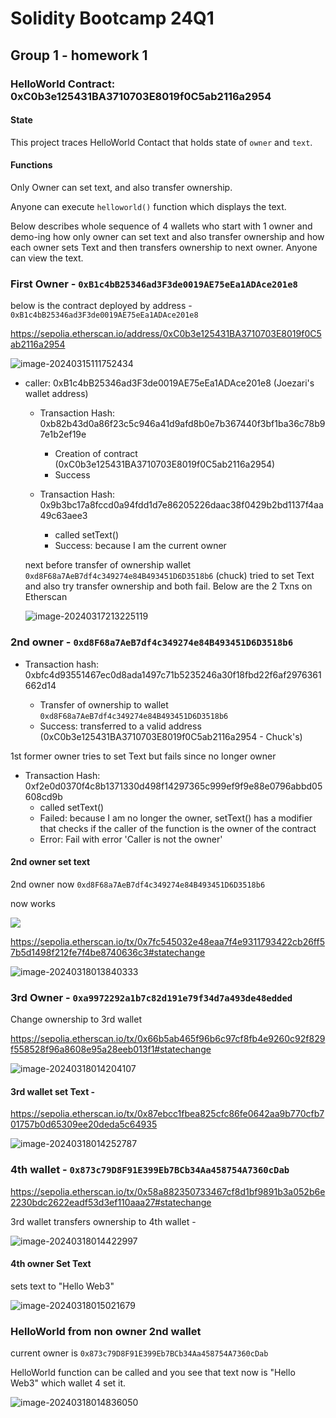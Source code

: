 # Solidity Bootcamp 24Q1

## Group 1 - homework 1 



### HelloWorld Contract: 0xC0b3e125431BA3710703E8019f0C5ab2116a2954



#### State

This project traces HelloWorld Contact that holds state of `owner` and `text`.



#### Functions

Only Owner can set text, and also transfer ownership.

Anyone can execute `helloworld()` function which displays the text.



Below describes whole sequence of 4 wallets who start with 1 owner and demo-ing how only owner can set text and also transfer ownership and how each owner sets Text and then transfers ownership to next owner. Anyone can view the text.





### First Owner -  `0xB1c4bB25346ad3F3de0019AE75eEa1ADAce201e8`

below is the contract deployed by address - `0xB1c4bB25346ad3F3de0019AE75eEa1ADAce201e8`





https://sepolia.etherscan.io/address/0xC0b3e125431BA3710703E8019f0C5ab2116a2954



![image-20240315111752434](./Images/image-20240315111752434.png)





- caller: 0xB1c4bB25346ad3F3de0019AE75eEa1ADAce201e8 (Joezari's wallet address)

  - Transaction Hash: 0xb82b43d0a86f23c5c946a41d9afd8b0e7b367440f3bf1ba36c78b97e1b2ef19e

    - Creation of contract (0xC0b3e125431BA3710703E8019f0C5ab2116a2954)
    - Success
  - Transaction Hash: 0x9b3bc17a8fccd0a94fdd1d7e86205226daac38f0429b2bd1137f4aa49c63aee3
  
    - called setText()
    - Success: because I am the current owner
  
  
  
  next before transfer of ownership wallet `0xd8F68a7AeB7df4c349274e84B493451D6D3518b6` (chuck) tried to set Text and also try transfer ownership and both fail. Below are the 2 Txns on Etherscan
  
  

  ![image-20240317213225119](./Images/image-20240317213225119.png)
  
  

### 2nd owner -  `0xd8F68a7AeB7df4c349274e84B493451D6D3518b6`



- Transaction hash: 0xbfc4d93551467ec0d8ada1497c71b5235246a30f18fbd22f6af2976361662d14

  - Transfer of ownership to wallet `0xd8F68a7AeB7df4c349274e84B493451D6D3518b6`
  - Success: transferred to a valid address (0xC0b3e125431BA3710703E8019f0C5ab2116a2954 - Chuck's)







1st former owner tries to set Text but fails since no longer owner

- Transaction Hash: 0xf2e0d0370f4c8b1371330d498f14297365c999ef9f9e88e0796abbd05608cd9b
  - called setText()
  - Failed: because I am no longer the owner, setText() has a modifier that checks if the caller of the function is the owner of the contract
  - Error: Fail with error 'Caller is not the owner'





#### 2nd owner set text

2nd owner now `0xd8F68a7AeB7df4c349274e84B493451D6D3518b6`

now works 

![](./Images/image-20240318013151647.png)





https://sepolia.etherscan.io/tx/0x7fc545032e48eaa7f4e9311793422cb26ff57b5d1498f212fe7f4be8740636c3#statechange





![image-20240318013840333](./Images/image-20240318013840333.png)





### 3rd Owner - `0xa9972292a1b7c82d191e79f34d7a493de48edded`



Change ownership to 3rd wallet 



https://sepolia.etherscan.io/tx/0x66b5ab465f96b6c97cf8fb4e9260c92f829f558528f96a8608e95a28eeb013f1#statechange

![image-20240318014204107](./Images/image-20240318014204107.png)









#### 3rd wallet set Text - 



https://sepolia.etherscan.io/tx/0x87ebcc1fbea825cfc86fe0642aa9b770cfb701757b0d65309ee20deda5c64935



![image-20240318014252787](./Images/image-20240318014252787.png)





### 4th wallet - `0x873c79D8F91E399Eb7BCb34Aa458754A7360cDab`

https://sepolia.etherscan.io/tx/0x58a882350733467cf8d1bf9891b3a052b6e2230bdc2622eadf53d3ef110aaa27#statechange

3rd wallet transfers ownership to 4th wallet - 



![image-20240318014422997](./Images/image-20240318014422997.png)



#### 4th owner Set Text

sets text to "Hello Web3"

![image-20240318015021679](./Images/image-20240318015021679.png)



### HelloWorld from non owner 2nd wallet



current owner is `0x873c79D8F91E399Eb7BCb34Aa458754A7360cDab` 

HelloWorld function can be called and you see that text now is "Hello Web3" which wallet 4 set it.









![image-20240318014836050](./Images/image-20240318014836050.png)
